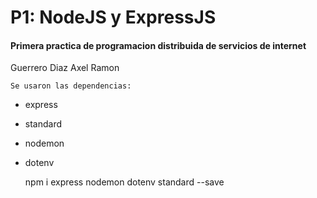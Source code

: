 # P1: NodeJS y ExpressJS
#### Primera practica de programacion distribuida de servicios de internet

Guerrero Diaz Axel Ramon

    Se usaron las dependencias:

- express

- standard

- nodemon

- dotenv

    npm i express nodemon dotenv standard --save